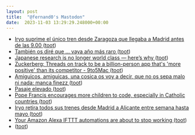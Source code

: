 ```yaml
---
layout: post
title:  "@fernand0's Mastodon"
date:  2023-11-03 13:29:29.248000+00:00
---
```

*  [Iryo suprime el único tren desde Zaragoza que llegaba a Madrid antes de las 9.00  ](https://www.heraldo.es/noticias/aragon/2023/10/27/iryo-suprime-el-unico-tren-desde-zaragoza-que-llegaba-a-madrid-antes-de-las-9-00-1687208.html) ([toot](https://mastodon.social/@fernand0/111346854739529597))
*  [También os diré que ... vaya año más raro ](https://mastodon.social/@fernand0/111346516355606238) ([toot](https://mastodon.social/@fernand0/111346516355606238))
*  [Japanese research is no longer world class — here’s why ](https://www.nature.com/articles/d41586-023-03290-) ([toot](https://mastodon.social/@fernand0/111346512533387839))
*  [Zuckerberg: Threads on track to be a billion-person app that's 'more positive' than its competitor - 9to5Mac ](https://9to5mac.com/2023/10/25/threads-twitter-monthly-active-users) ([toot](https://mastodon.social/@fernand0/111346470904999674))
*  [Amiguicos, amiguicas, una cosica os voy a decir, que no os sepa malo ni nada: manca finezz ](https://mastodon.social/@fernand0/111346441357086671) ([toot](https://mastodon.social/@fernand0/111346441357086671))
*  [Pasaje elevado ](https://www.flickr.com/photos/fernand0/53267119571) ([toot](https://mastodon.social/@fernand0/111346411178344661))
*  [Pope Francis encourages more children to code, especially in Catholic countries ](https://www.bbc.com/news/technology-6720980) ([toot](https://mastodon.social/@fernand0/111346177395201118))
*  [Iryo retira todos sus trenes desde Madrid a Alicante entre semana hasta mayo  ](https://www.lainformacion.com/empresas/iryo-deja-prestar-servicio-entre-madrid-alicante-entre-semana-hasta-mayo/2893900/) ([toot](https://mastodon.social/@fernand0/111345951963905478))
*  [Your Amazon Alexa IFTTT automations are about to stop working ](https://www.theverge.com/2023/10/25/23931463/ifttt-amazon-alexa-applets-ending-support-integration-automatio) ([toot](https://mastodon.social/@fernand0/111345707025607663))
*  [ ](https://mastodon.social/users/fernand0/statuses/111342731465058039/activity) ([toot](https://mastodon.social/users/fernand0/statuses/111342731465058039/activity))
